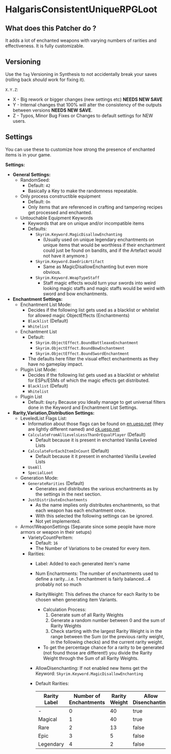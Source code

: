 # HalgarisConsistentUniqueRPGLoot

## What does this Patcher do ?

It adds a lot of enchanted weapons with varying numbers of rarities and effectiveness.
It is fully customizable.

## Versioning

Use the `Tag` Versioning in Synthesis to not accidentally break your saves (rolling back *should* work for fixing it).

`X.Y.Z`:

- X - Big rework or bigger changes (new settings etc) **NEEDS NEW SAVE**
- Y - Internal changes that 100% will alter the consistency of the outputs between versions **NEEDS NEW SAVE**.
- Z - Typos, Minor Bug Fixes or Changes to default settings for NEW users.

## Settings

You can use these to customize how strong the presence of enchanted items is in your game.

**Settings:**

- **General Settings:**
  - RandomSeed:
    - Default: `42`
    - Basically a Key to make the randomness repeatable.
  - Only process constructible equipment
    - Default: `On`
    - Only items that are referenced in crafting and tampering recipes get processed and enchanted.
  - Untouchable Equipment Keywords
    - Keywords that are on unique and/or incompatible items
    - Defaults:
      - `Skyrim.Keyword.MagicDisallowEnchanting`
        - (Usually used on unique legendary enchantments on unique items that would be worthless if their enchantment could just be found on bandits, and if the Artefact would not have it anymore.)
      - `Skyrim.Keyword.DaedricArtifact`
        - Same as MagicDisallowEnchanting but even more obvious.
      - `Skyrim.Keyword.WeapTypeStaff`
        - Staff magic effects would turn your swords into weird looking magic staffs and magic staffs would be weird with sword and bow enchantments.
- **Enchantment Settings:**
  - Enchantment List Mode:
    - Decides if the following list gets used as a blacklist or whitelist for allowed magic ObjectEffects (Enchantments)
    - `Blacklist` (Default)
    - `Whitelist`
  - Enchantment List
    - Default:
      - `Skyrim.ObjectEffect.BoundBattleaxeEnchantment`
      - `Skyrim.ObjectEffect.BoundBowEnchantment`
      - `Skyrim.ObjectEffect.BoundSwordEnchantment`
    - The defaults here filter the visual effect enchantments as they have no gameplay impact.
  - Plugin List Mode:
    - Decides if the following list gets used as a blacklist or whitelist for ESPs/ESMs of which the magic effects get distributed.
    - `Blacklist` (Default)
    - `Whitelist`
  - Plugin List
    - Default: `Empty` Because you Ideally manage to get universal filters done in the Keyword and Enchantment List Settings.
- **Rarity,Variation,Distribution Settings:**
  - LeveledList Flags List:
    - Information about those flags can be found on [en.uesp.net](https://en.uesp.net/wiki/Skyrim:Leveled_Lists) (they are lightly different named) and [ck.uesp.net](https://ck.uesp.net/wiki/LeveledItem)
    - `CalculateFromAllLevelsLessThanOrEqualPlayer` (Default)
      - Default because it is present in enchanted Vanilla Leveled Lists
    - `CalculateForEachItemInCount` (Default)
      - Default because it it present in enchanted Vanilla Leveled Lists
    - `UseAll`
    - `SpecialLoot`
  - Generation Mode:
    - `GenerateRarities` (Default)
      - Generates and distributes the various enchantments as by the settings in the next section.
    - `JustDistributeEnchantments`
      - As the name implies only distributes enchantments, so that each weapon has each enchantment once.
      - With this selected the following settings can be ignored.
      - Not yet implemented.
  - Armor/WeaponSettings (Separate since some people have more armors or weapon in their setups)
    - VarietyCountPerItem:
      - Default: `16`
      - The Number of Variations to be created for every item.
    - Rarities:
      - Label: Added to each generated item's name
      - Num Enchantments: The number of enchantments used to define a rarity...i.e. 1 enchantment is fairly balanced...4 probably not so much
      - RarityWeight: This defines the chance for each Rarity to be chosen when generating item Variants.
        - Calculation Process:
          1. Generate sum of all Rarity Weights
          2. Generate a random number between 0 and the sum of Rarity Weights
          3. Check starting with the largest Rarity Weight is in the range between the Sum (or the previous rarity weight, in the following checks) and the current rarity weight.
        - To get the percentage chance for a rarity to be generated (not found those are different!) you divide the Rarity Weight through the Sum of all Rarity Weights.
      - AllowDisenchanting: If not enabled new Items get the Keyword: `Skyrim.Keyword.MagicDisallowEnchanting`
      - Default Rarities:

        | Rarity Label | Number of Enchantments | Rarity Weight | Allow Disenchanting |
        |--------------| ---------------------- | ------------- | ------------------- |
        | -            | 0                      | 40            | true                |
        | Magical      | 1                      | 40            | true                |
        | Rare         | 2                      | 13            | false               |
        | Epic         | 3                      | 5             | false               |
        | Legendary    | 4                      | 2             | false               |

